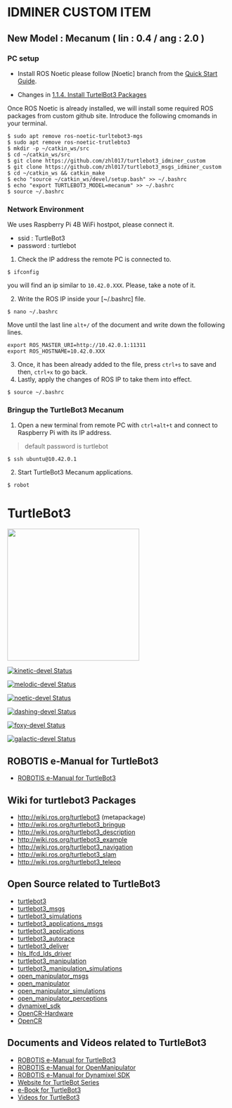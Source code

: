 # IDMINER CUSTOM ITEM
## New Model : Mecanum ( lin : 0.4 / ang : 2.0 )

### PC setup

- Install ROS Noetic please follow [Noetic] branch from the [Quick Start Guide](https://emanual.robotis.com/docs/en/platform/turtlebot3/quick-start/).

- Changes in [1.1.4. Install TurtelBot3 Packages](https://emanual.robotis.com/docs/en/platform/turtlebot3/quick-start/#install-turtlebot3-packages)

Once ROS Noetic is already installed, we will install some required ROS packages from custom github site. Introduce the following cmomands in your terminal.


```code
$ sudo apt remove ros-noetic-turltebot3-mgs
$ sudo apt remove ros-noetic-trutlebto3
$ mkdir -p ~/catkin_ws/src
$ cd ~/catkin_ws/src
$ git clone https://github.com/zhl017/turtlebot3_idminer_custom
$ git clone https://github.com/zhl017/turtlebot3_msgs_idminer_custom
$ cd ~/catkin_ws && catkin_make
$ echo "source ~/catkin_ws/devel/setup.bash" >> ~/.bashrc
$ echo "export TURTLEBOT3_MODEL=mecanum" >> ~/.bashrc
$ source ~/.bashrc
```

### Network Environment

We uses Raspberry Pi 4B WiFi hostpot, please connect it.
- ssid : TurtleBot3
- password : turtlebot

1. Check the IP address the remote PC is connected to.
```
$ ifconfig
```
you will find an ip similar to ```10.42.0.XXX```. Please, take a note of it.

2. Write the ROS IP inside your [~/.bashrc] file.
```
$ nano ~/.bashrc
```
Move until the last line ```alt+/``` of the document and write down the following lines.
```
export ROS_MASTER_URI=http://10.42.0.1:11311
export ROS_HOSTNAME=10.42.0.XXX
```
3. Once, it has been already added to the file, press ```ctrl+s``` to save and then, ```ctrl+x``` to go back.
4. Lastly, apply the changes of ROS IP to take them into effect.
```
$ source ~/.bashrc
```

### Bringup the TurtleBot3 Mecanum

1. Open a new terminal from remote PC with ```ctrl+alt+t``` and connect to Raspberry Pi with its IP address.
> default password is turtlebot
```
$ ssh ubuntu@10.42.0.1
```
2. Start TurtleBot3 Mecanum applications.
```
$ robot
```



# TurtleBot3
<img src="https://github.com/ROBOTIS-GIT/emanual/blob/master/assets/images/platform/turtlebot3/logo_turtlebot3.png" width="300">

[![kinetic-devel Status](https://github.com/ROBOTIS-GIT/turtlebot3/workflows/kinetic-devel/badge.svg)](https://github.com/ROBOTIS-GIT/turtlebot3/tree/kinetic-devel)

[![melodic-devel Status](https://github.com/ROBOTIS-GIT/turtlebot3/workflows/melodic-devel/badge.svg)](https://github.com/ROBOTIS-GIT/turtlebot3/tree/melodic-devel)

[![noetic-devel Status](https://github.com/ROBOTIS-GIT/turtlebot3/workflows/noetic-devel/badge.svg)](https://github.com/ROBOTIS-GIT/turtlebot3/tree/noetic-devel)

[![dashing-devel Status](https://github.com/ROBOTIS-GIT/turtlebot3/workflows/dashing-devel/badge.svg)](https://github.com/ROBOTIS-GIT/turtlebot3/tree/dashing-devel)

[![foxy-devel Status](https://github.com/ROBOTIS-GIT/turtlebot3/workflows/foxy-devel/badge.svg)](https://github.com/ROBOTIS-GIT/turtlebot3/tree/foxy-devel)

[![galactic-devel Status](https://github.com/ROBOTIS-GIT/turtlebot3/workflows/galactic-devel/badge.svg)](https://github.com/ROBOTIS-GIT/turtlebot3/tree/galactic-devel)

## ROBOTIS e-Manual for TurtleBot3
- [ROBOTIS e-Manual for TurtleBot3](http://turtlebot3.robotis.com/)

## Wiki for turtlebot3 Packages
- http://wiki.ros.org/turtlebot3 (metapackage)
- http://wiki.ros.org/turtlebot3_bringup
- http://wiki.ros.org/turtlebot3_description
- http://wiki.ros.org/turtlebot3_example
- http://wiki.ros.org/turtlebot3_navigation
- http://wiki.ros.org/turtlebot3_slam
- http://wiki.ros.org/turtlebot3_teleop

## Open Source related to TurtleBot3
- [turtlebot3](https://github.com/ROBOTIS-GIT/turtlebot3)
- [turtlebot3_msgs](https://github.com/ROBOTIS-GIT/turtlebot3_msgs)
- [turtlebot3_simulations](https://github.com/ROBOTIS-GIT/turtlebot3_simulations)
- [turtlebot3_applications_msgs](https://github.com/ROBOTIS-GIT/turtlebot3_applications_msgs)
- [turtlebot3_applications](https://github.com/ROBOTIS-GIT/turtlebot3_applications)
- [turtlebot3_autorace](https://github.com/ROBOTIS-GIT/turtlebot3_autorace)
- [turtlebot3_deliver](https://github.com/ROBOTIS-GIT/turtlebot3_deliver)
- [hls_lfcd_lds_driver](https://github.com/ROBOTIS-GIT/hls_lfcd_lds_driver)
- [turtlebot3_manipulation](https://github.com/ROBOTIS-GIT/turtlebot3_manipulation.git)
- [turtlebot3_manipulation_simulations](https://github.com/ROBOTIS-GIT/turtlebot3_manipulation_simulations.git)
- [open_manipulator_msgs](https://github.com/ROBOTIS-GIT/open_manipulator_msgs)
- [open_manipulator](https://github.com/ROBOTIS-GIT/open_manipulator)
- [open_manipulator_simulations](https://github.com/ROBOTIS-GIT/open_manipulator_simulations)
- [open_manipulator_perceptions](https://github.com/ROBOTIS-GIT/open_manipulator_perceptions)
- [dynamixel_sdk](https://github.com/ROBOTIS-GIT/DynamixelSDK)
- [OpenCR-Hardware](https://github.com/ROBOTIS-GIT/OpenCR-Hardware)
- [OpenCR](https://github.com/ROBOTIS-GIT/OpenCR)

## Documents and Videos related to TurtleBot3
- [ROBOTIS e-Manual for TurtleBot3](http://turtlebot3.robotis.com/)
- [ROBOTIS e-Manual for OpenManipulator](http://emanual.robotis.com/docs/en/platform/openmanipulator/)
- [ROBOTIS e-Manual for Dynamixel SDK](http://emanual.robotis.com/docs/en/software/dynamixel/dynamixel_sdk/overview/)
- [Website for TurtleBot Series](http://www.turtlebot.com/)
- [e-Book for TurtleBot3](https://community.robotsource.org/t/download-the-ros-robot-programming-book-for-free/51/)
- [Videos for TurtleBot3 ](https://www.youtube.com/playlist?list=PLRG6WP3c31_XI3wlvHlx2Mp8BYqgqDURU)

